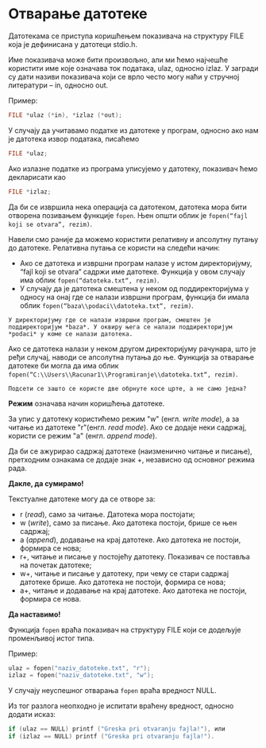 # Отварање датотеке

Датотекама се приступа коришћењем показивача на структуру FILE која је дефинисана у датотеци stdio.h. 

Име показивача може бити произвољно, али ми ћемо најчешће користити име које означава ток података, ulaz, односно izlaz. У загради су дати  називи показивача који се врло често могу наћи у стручној литератури – in, односно out.

Пример: 

```c
FILE *ulaz (*in), *izlaz (*out);
```
У случају да учитавамо податке из датотеке у програм, односно ако нам је датотека извор података, писаћемо 

```c
FILE *ulaz;
```

Ако излазне податке из програма уписујемо у датотеку, показивач ћемо декларисати као 
```c
FILE *izlaz;
```

Да би се извршила нека операција са датотеком, датотека мора бити отворена позивањем функције `fopen`. 
Њен општи облик је `fopen(“fajl koji se otvara“, rezim)`.

Навели смо раније да можемо користити релативну и апсолутну путању до датотеке. 
Релативна путања се користи на следећи начин:
- Ако се датотека и извршни програм налазе у истом директоријуму, “fajl koji se otvara“ садржи име датотеке. Функција у овом случају има облик `fopen(“datoteka.txt“, rezim)`.
- У случају да је датотека смештена у неком од поддиректоријума у односу на онај где се налази извршни програм, функција би имала облик `fopen(“baza\\podaci\\datoteka.txt“, rezim)`.
```{infonote}
У директоријуму где се налази извршни програм, смештен је поддиректоријум *baza*. У оквиру њега се налази поддиректоријум *podaci* у коме се налази датотека.
```

Ако се датотека налази у неком другом директоријуму рачунара, што је ређи случај, наводи се апсолутна путања до ње.
Функција за отварање датотеке би могла да има облик `fopen(“C:\\Users\\Rаcunar1\\Programiranje\\datoteka.txt“, rezim)`.

```{questionnote}
Подсети се зашто се користе две обрнуте косе црте, а не само једна?
```

**Режим** означава начин коришћења датотеке.

За упис у датотеку користићемо режим "w" (енгл. *write mode*), а за читање из датотеке "r"(енгл. *read mode*). Ако се додаје неки садржај, користи се режим "a" (енгл. *append mode*).

Да би се ажурирао садржај датотеке (наизменично читање и писање), претходним ознакама се додаје знак +, независно од основног режима рада. 

**Дакле, да сумирамо!**

 Текстуалне датотеке могу да се отворе за:
- r (*read*), само за читање. Датотека мора постојати;
- w (*write*), само за писање. Ако датотека постоји, брише се њен садржај;
- a (*append*), додавање на крај датотеке. Ако датотека не постоји, формира се нова;
- r+, читање и писање у постојећу датотеку. Показивач се поставља на почетак датотеке;
- w+, читање и писање у датотеку, при чему се стари садржај датотеке брише. Ако датотека не постоји, формира се нова;
- a+, читање и додавање на крај датотеке. Ако датотека не постоји, формира се нова.

**Да наставимо!**

Функција `fopen` враћа показивач на структуру FILE који се додељује променљивој истог типа. 

Пример:

```c
ulaz = fopen("naziv_datoteke.txt", "r"); 
izlaz = fopen("naziv_datoteke.txt", "w");
```

У случају неуспешног отварања `fopen` враћа вредност NULL. 

Из тог разлога неопходно је испитати враћену вредност, односно додати исказ: 
```c
if (ulaz == NULL) printf ("Greska pri otvaranju fajla!"), или
if (izlaz == NULL) printf ("Greska pri otvaranju fajla!").
```


